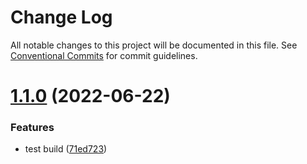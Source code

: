 # Change Log

All notable changes to this project will be documented in this file.
See [Conventional Commits](https://conventionalcommits.org) for commit guidelines.

# [1.1.0](https://github.com/cloverink/sample-lerna/compare/@cloverink/sample-lerna-helloworld@1.0.11...@cloverink/sample-lerna-helloworld@1.1.0) (2022-06-22)


### Features

* test build ([71ed723](https://github.com/cloverink/sample-lerna/commit/71ed72396c168987ec6ba0f98c8b271bd7c86b71))
